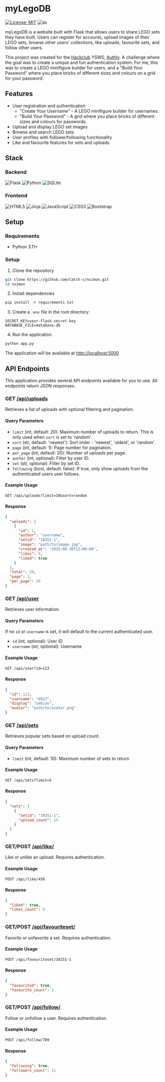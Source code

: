 # myLegoDB

[![License: MIT](https://img.shields.io/badge/License-MIT-yellow.svg)](https://opensource.org/licenses/MIT)
![as](https://hackatime-badge.hackclub.com/U0971C3C44D/myLegoDB)

myLegoDB is a website built with Flask that allows users to share LEGO sets they have built. Users can register for accounts, upload images of their LEGO sets, browse other users' collections, like uploads, favourite sets, and follow other users.

This project was created for the [Hackclub](https://hackclub.com/) YSWS, [Authly](https://authly.hackclub.com/). A challenge where the goal was to create a unique and fun authentication system. For me, this was to create a LEGO minifigure builder for users, and a "Build Your Password" where you place bricks of different sizes and colours on a grid for your password.

## Features

- User registration and authentication
  - "Create Your Username" - A LEGO minifigure builder for usernames.
  - "Build Your Password" - A grid where you place bricks of different sizes and colours for passwords.
- Upload and display LEGO set images
- Browse and search LEGO sets
- User profiles with follower/following functionality
- Like and favourite features for sets and uploads

## Stack

### Backend

![Flask](https://img.shields.io/badge/flask-%23000.svg?style=for-the-badge&logo=flask&logoColor=white)
![Python](https://img.shields.io/badge/python-3670A0?style=for-the-badge&logo=python&logoColor=ffdd54)
![SQLite](https://img.shields.io/badge/sqlite-%2307405e.svg?style=for-the-badge&logo=sqlite&logoColor=white)

### Frontend

![HTML5](https://img.shields.io/badge/html5-%23E34F26.svg?style=for-the-badge&logo=html5&logoColor=white)
![Jinja](https://img.shields.io/badge/jinja-white.svg?style=for-the-badge&logo=jinja&logoColor=black)
![JavaScript](https://img.shields.io/badge/javascript-%23323330.svg?style=for-the-badge&logo=javascript&logoColor=%23F7DF1E)
![CSS3](https://img.shields.io/badge/css3-%231572B6.svg?style=for-the-badge&logo=css3&logoColor=white)
![Bootstrap](https://img.shields.io/badge/bootstrap-%238511FA.svg?style=for-the-badge&logo=bootstrap&logoColor=white)

## Setup

### Requirements

- Python 3.11+

### Setup

1. Clone the repository

```bash
git clone https://github.com/Catch-c/nsimon.git
cd nsimon
```

2. Install dependencies

```py
pip install -r requirements.txt
```

3. Create a `.env` file in the root directory:

```env
SECRET_KEY=your-flask-secret-key
DATABASE_FILE=database.db
```

4. Run the application

```py
python app.py
```

The application will be available at [http://localhost:5000](http://localhost:5000)

## API Endpoints

This application provides several API endpoints available for you to use. All endpoints return JSON responses.

### GET [/api/uploads](http://localhost:5000/api/uploads)

Retrieves a list of uploads with optional filtering and pagination.

#### Query Parameters

- `limit` (int, default: 20): Maximum number of uploads to return. This is only used when `sort` is set to 'random'.
- `sort` (str, default: 'newest'): Sort order - 'newest', 'oldest', or 'random'.
- `page` (int, default: 1): Page number for pagination.
- `per_page` (int, default: 20): Number of uploads per page.
- `author` (int, optional): Filter by user ID.
- `set` (str, optional): Filter by set ID.
- `following` (bool, default: false): If true, only show uploads from the authenticated users user follows.

#### Example Usage

```
GET /api/uploads?limit=10&sort=random
```

#### Response

```json
{
  "uploads": [
    {
      "id": 1,
      "author": "username",
      "setid": "10251-1",
      "image": "path/to/image.jpg",
      "created_at": "2025-08-30T12:00:00",
      "likes": 5,
      "liked": true
    }
  ],
  "total": 20,
  "page": 1,
  "per_page": 20
}
```

### GET [/api/user](http://localhost:5000/api/user)

Retrieves user information.

#### Query Parameters

If no `id` or `username` is set, it will default to the current authenticated user.

- `id` (int, optional): User ID
- `username` (str, optional): Username

#### Example Usage

```
GET /api/user?id=123
```

#### Response

```json
{
  "id": 123,
  "username": "0923",
  "display": "sebcun",
  "avatar": "path/to/avatar.png"
}
```

### GET [/api/sets](http://localhost:5000/api/sets)

Retrieves popular sets based on upload count.

#### Query Parameters

- `limit` (int, default: 10): Maximum number of sets to return

#### Example Usage

```
GET /api/sets?limit=5
```

#### Response

```json
{
  "sets": [
    {
      "setid": "10251-1",
      "upload_count": 15
    }
  ]
}
```

### GET/POST [/api/like/<uploadid>](http://localhost:5000/api/like/<uploadid>)

Like or unlike an upload. Requires authentication.

#### Example Usage

```
POST /api/like/456
```

#### Response

```json
{
  "liked": true,
  "likes_count": 6
}
```

### GET/POST [/api/favouriteset/<uploadid>](http://localhost:5000/api/favouriteset/<uploadid>)

Favorite or unfavorite a set. Requires authentication.

#### Example Usage

```
POST /api/favouriteset/10251-1
```

#### Response

```json
{
  "favourited": true,
  "favourite_count": 1
}
```

### GET/POST [/api/follow/<followedid>](http://localhost:5000/api/follow/<followedid>)

Follow or unfollow a user. Requires authentication.

#### Example Usage

```
POST /api/follow/789
```

#### Response

```json
{
  "following": true,
  "followers_count": 11
}
```
